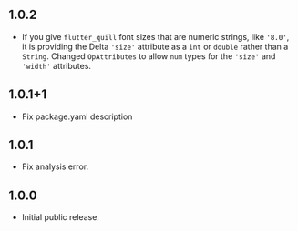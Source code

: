 ## 1.0.2

- If you give `flutter_quill` font sizes that are numeric strings, like `'8.0'`, it
  is providing the Delta `'size'` attribute as a `int` or `double` rather than a `String`.
  Changed `OpAttributes` to allow `num` types for the `'size'` and `'width'` attributes. 

## 1.0.1+1

- Fix package.yaml description

## 1.0.1

- Fix analysis error.

## 1.0.0

- Initial public release.
